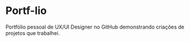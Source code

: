# Portf-lio
Portfólio pessoal de UX/UI Designer no GitHub demonstrando criações de projetos que trabalhei. 
